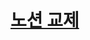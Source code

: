 # [노션 교제](https://brass-alder-325.notion.site/Database-1-Django-2-dc3ff9a37d76443ab3e95cc36e28d7b7)  


